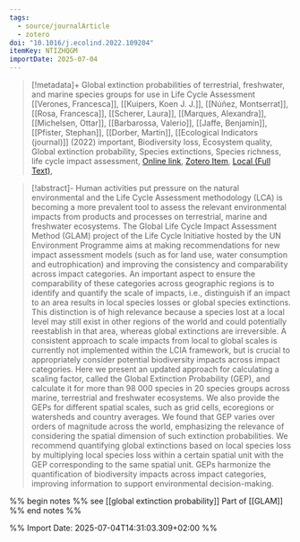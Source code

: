 ```yaml
---
tags:
  - source/journalArticle
  - zotero
doi: "10.1016/j.ecolind.2022.109204"
itemKey: NTIZHQGM
importDate: 2025-07-04
---
```

>[!metadata]+
> Global extinction probabilities of terrestrial, freshwater, and marine species groups for use in Life Cycle Assessment
> [[Verones, Francesca]], [[Kuipers, Koen J. J.]], [[Núñez, Montserrat]], [[Rosa, Francesca]], [[Scherer, Laura]], [[Marques, Alexandra]], [[Michelsen, Ottar]], [[Barbarossa, Valerio]], [[Jaffe, Benjamin]], [[Pfister, Stephan]], [[Dorber, Martin]], 
> [[Ecological Indicators (journal)]] (2022)
> important, Biodiversity loss, Ecosystem quality, Global extinction probability, Species extinctions, Species richness, life cycle impact assessment, 
> [Online link](https://www.sciencedirect.com/science/article/pii/S1470160X22006768), [Zotero Item](zotero://select/library/items/NTIZHQGM), [Local (Full Text)](file://C:/Users/aburg/Documents/references/zotero/storage/QCZYUTZW/Verones2022_Globalextinction.pdf), 

>[!abstract]-
>Human activities put pressure on the natural environmental and the Life Cycle Assessment methodology (LCA) is becoming a more prevalent tool to assess the relevant environmental impacts from products and processes on terrestrial, marine and freshwater ecosystems. The Global Life Cycle Impact Assessment Method (GLAM) project of the Life Cycle Initiative hosted by the UN Environment Programme aims at making recommendations for new impact assessment models (such as for land use, water consumption and eutrophication) and improving the consistency and comparability across impact categories. An important aspect to ensure the comparability of these categories across geographic regions is to identify and quantify the scale of impacts, i.e., distinguish if an impact to an area results in local species losses or global species extinctions. This distinction is of high relevance because a species lost at a local level may still exist in other regions of the world and could potentially reestablish in that area, whereas global extinctions are irreversible. A consistent approach to scale impacts from local to global scales is currently not implemented within the LCIA framework, but is crucial to appropriately consider potential biodiversity impacts across impact categories. Here we present an updated approach for calculating a scaling factor, called the Global Extinction Probability (GEP), and calculate it for more than 98 000 species in 20 species groups across marine, terrestrial and freshwater ecosystems. We also provide the GEPs for different spatial scales, such as grid cells, ecoregions or watersheds and country averages. We found that GEP varies over orders of magnitude across the world, emphasizing the relevance of considering the spatial dimension of such extinction probabilities. We recommend quantifying global extinctions based on local species loss by multiplying local species loss within a certain spatial unit with the GEP corresponding to the same spatial unit. GEPs harmonize the quantification of biodiversity impacts across impact categories, improving information to support environmental decision-making.

%% begin notes %% 
see [[global extinction probability]]
Part of [[GLAM]]
%% end notes %%

%% Import Date: 2025-07-04T14:31:03.309+02:00 %%
